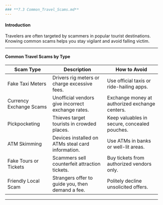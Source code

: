 ```yaml
---
### **7.3 Common_Travel_Scams.md**
---
```


#### **Introduction**

Travelers are often targeted by scammers in popular tourist destinations. Knowing common scams helps you stay vigilant and avoid falling victim.

---

#### **Common Travel Scams by Type**

| **Scam Type**           | **Description**                                   | **How to Avoid**                               |
| ----------------------- | ------------------------------------------------- | ---------------------------------------------- |
| Fake Taxi Meters        | Drivers rig meters or charge excessive fees.      | Use official taxis or ride-hailing apps.       |
| Currency Exchange Scams | Unofficial vendors give incorrect exchange rates. | Exchange money at authorized exchange centers. |
| Pickpocketing           | Thieves target tourists in crowded places.        | Keep valuables in secure, concealed pouches.   |
| ATM Skimming            | Devices installed on ATMs steal card information. | Use ATMs in banks or well-lit areas.           |
| Fake Tours or Tickets   | Scammers sell counterfeit attraction tickets.     | Buy tickets from authorized vendors only.      |
| Friendly Local Scam     | Strangers offer to guide you, then demand a fee.  | Politely decline unsolicited offers.           |

---
